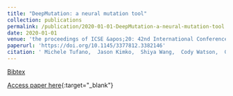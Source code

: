 ```yaml
---
title: "DeepMutation: a neural mutation tool"
collection: publications
permalink: /publication/2020-01-01-DeepMutation-a-neural-mutation-tool
date: 2020-01-01
venue: 'the proceedings of ICSE &apos;20: 42nd International Conference on Software Engineering, Companion Volume, Seoul, South Korea, 27 June - 19 July, 2020'
paperurl: 'https://doi.org/10.1145/3377812.3382146'
citation: ' Michele Tufano,  Jason Kimko,  Shiya Wang,  Cody Watson,  Gabriele Bavota,  Massimiliano Di Penta,  Denys Poshyvanyk, &quot;DeepMutation: a neural mutation tool.&quot; the proceedings of ICSE &amp;apos;20: 42nd International Conference on Software Engineering, Companion Volume, Seoul, South Korea, 27 June - 19 July, 2020, 2020.'
---
```

[Bibtex](https://dblp.org/rec/conf/icse/TufanoKWWBPP20.bib)

[Access paper here](https://doi.org/10.1145/3377812.3382146){:target="_blank"}
